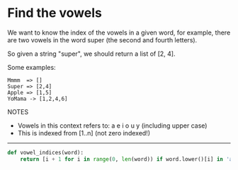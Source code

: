 # Find the vowels

We want to know the index of the vowels in a given word, for example, there are two vowels in the word super (the second and fourth letters).

So given a string "super", we should return a list of [2, 4].

Some examples:
```
Mmmm  => []
Super => [2,4]
Apple => [1,5]
YoMama -> [1,2,4,6]
```
NOTES
* Vowels in this context refers to: a e i o u y (including upper case)
* This is indexed from [1..n] (not zero indexed!)

---

```py
def vowel_indices(word):
	return [i + 1 for i in range(0, len(word)) if word.lower()[i] in 'aeiouy']
```
